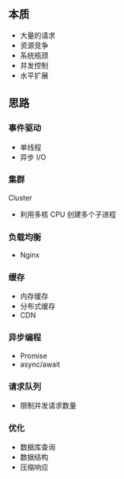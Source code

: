 ## 本质

- 大量的请求
- 资源竞争
- 系统瓶颈
- 并发控制
- 水平扩展
## 思路

### 事件驱动

- 单线程
- 异步 I/O
### 集群

Cluster

- 利用多核 CPU 创建多个子进程
### 负载均衡

- Nginx
### 缓存

- 内存缓存
- 分布式缓存
- CDN
### 异步编程

- Promise
- async/await
### 请求队列

- 限制并发请求数量
### 优化

- 数据库查询
- 数据结构
- 压缩响应